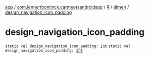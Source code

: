 [app](../../../index.md) / [com.lennertbontinck.carmeetsandroidapp](../../index.md) / [R](../index.md) / [dimen](index.md) / [design_navigation_icon_padding](./design_navigation_icon_padding.md)

# design_navigation_icon_padding

`static val design_navigation_icon_padding: `[`Int`](https://kotlinlang.org/api/latest/jvm/stdlib/kotlin/-int/index.html)
`static val design_navigation_icon_padding: `[`Int`](https://kotlinlang.org/api/latest/jvm/stdlib/kotlin/-int/index.html)